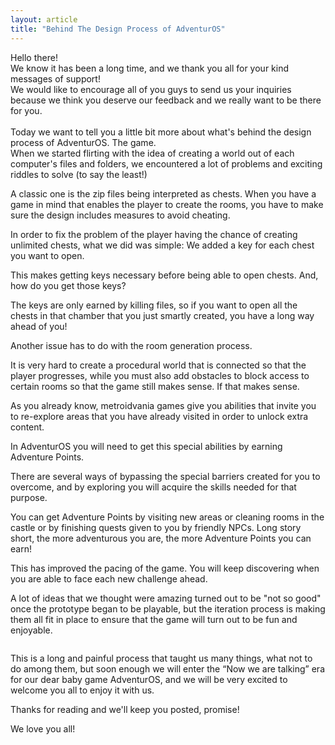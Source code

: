 ```yaml
---
layout: article
title: "Behind The Design Process of AdventurOS"
---
```


<p>Hello there!<br />
We know it has been a long time, and we thank you all for your kind messages of support!<br />
We would like to encourage all of you guys to send us your inquiries because we think you deserve our feedback and we really want to be there for you.<br />
<br />
Today we want to tell you a little bit more about what&#39;s behind the design process of AdventurOS. The game.<br />
When we started flirting with the idea of creating a world out of each computer&#39;s files and folders, we encountered a lot of problems and exciting riddles to solve (to say the least!)</p>



<p><img alt="" style="margin-right: 20px; max-width: 200px; display:inline-block; float:left;" src="http://images.evelend.com/images/1462843259.jpg" />A classic one is the zip files being interpreted as chests. When you have a game in mind that enables the player to create the rooms, you have to make sure the design includes measures to avoid cheating.</p>

<p>In order to fix the problem of the player having the chance of creating unlimited chests, what we did was simple: We added a key for each chest you want to open.</p>

<p>This makes getting keys necessary before being able to open chests. And, how do you get those keys?</p>

<p>The keys are only earned by killing files, so if you want to open all the chests in that chamber that you just smartly created, you have a long way ahead of you!</p>

<p>Another issue has to do with the room generation process.</p>

<p>It is very hard to create a procedural world that is connected so that the player progresses, while you must also add obstacles to block access to certain rooms so that the game still makes sense. If that makes sense.</p>

<p>As you already know, metroidvania games give you abilities that invite you to re-explore areas that you have already visited in order to unlock extra content.</p>

<p>In AdventurOS you will need to get this special abilities by earning Adventure Points.</p>

<p>There are several ways of bypassing the special barriers created for you to overcome, and by exploring you will acquire the skills needed for that purpose.</p>

<p>You can get Adventure Points by visiting new areas or cleaning rooms in the castle or by finishing quests given to you by friendly NPCs. Long story short, the more adventurous you are, the more Adventure Points you can earn!</p>

<p>This has improved the pacing of the game. You will keep discovering when you are able to face each new challenge ahead.</p>

<p>A lot of ideas that we thought were amazing turned out to be &quot;not so good&quot; once the prototype began to be playable, but the iteration process is making them all fit in place to ensure that the game will turn out to be fun and enjoyable.</p>

<p><img alt="" style="max-width:100%;" src="http://images.evelend.com/images/1462843170.jpg" /></p>

<p>This is a long and painful process that taught us many things, what not to do among them, but soon enough we will enter the &ldquo;Now we are talking&rdquo; era for our dear baby game AdventurOS, and we will be very excited to welcome you all to enjoy it with us.</p>

<p>Thanks for reading and we&#39;ll keep you posted, promise!</p>

<p>We love you all!</p>
